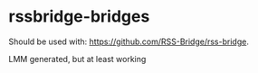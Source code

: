 # rssbridge-bridges
Should be used with: https://github.com/RSS-Bridge/rss-bridge.

LMM generated, but at least working
